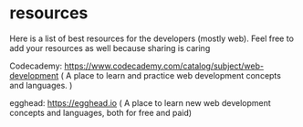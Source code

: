 # resources
Here is a list of best resources for the developers (mostly web). Feel free to add your resources as well because sharing is caring 

Codecademy: https://www.codecademy.com/catalog/subject/web-development
( A place to learn and practice web development concepts and languages. )

egghead: https://egghead.io ( A place to learn new web development concepts and languages, both for free and paid)